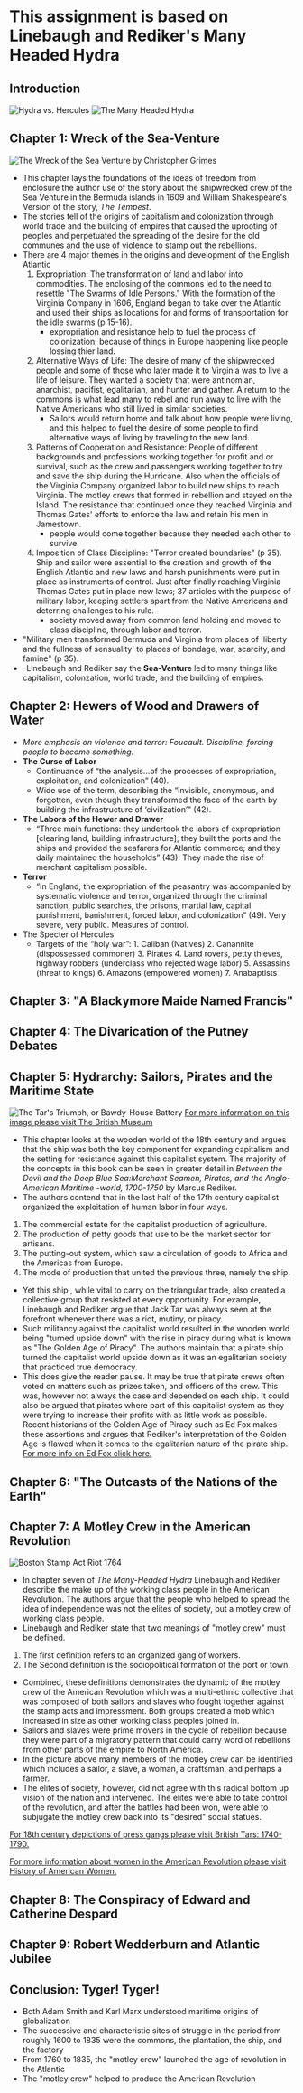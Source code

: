 ﻿# This assignment is based on Linebaugh and Rediker's **Many Headed Hydra**

## Introduction
![Hydra vs. Hercules](https://athenianvoice.files.wordpress.com/2014/08/greek_hydra.jpg)
![The Many Headed Hydra](https://images-na.ssl-images-amazon.com/images/I/51q8N-KuaeL._SX331_BO1,204,203,200_.jpg)
## Chapter 1: Wreck of the Sea-Venture
![The Wreck of the Sea Venture by Christopher Grimes](https://minerdescent.files.wordpress.com/2011/11/wreck-of-the-sea-venture-2.jpg)
* This chapter lays the foundations of the ideas of freedom from enclosure the author use of the story about the shipwrecked crew of the Sea Venture in the Bermuda islands in 1609 and William Shakespeare's Version of the story, _The Tempest_.
* The stories tell of the origins of capitalism and colonization through world trade and the building of empires that caused the uprooting of peoples and perpetuated the spreading of the desire for the old communes and the use of violence to stamp out the rebellions.
* There are 4 major themes in the origins and development of the English Atlantic
	1. Expropriation: The transformation of land and labor into commodities. The enclosing of the commons led to the need to resettle "The Swarms of Idle Persons."  With the formation of the Virginia Company in 1606, England began to take over the Atlantic and used their ships as locations for and forms of transportation for the idle swarms (p 15-16).
		- expropriation and resistance help to fuel the process of colonization, because of things in Europe happening like people lossing thier land.
	2. Alternative Ways of Life: The desire of many of the shipwrecked people and some of those who later made it to Virginia was to live a life of leisure. They wanted a society that were antinomian, anarchist, pacifist, egalitarian, and hunter and gather.  A return to the commons is what lead many to rebel and run away to live with the Native Americans who still lived in similar societies.  
		- Sailors would return home and talk about how people were living, and this helped to fuel the desire of some people to find alternative ways of living by traveling to the new land.
	3. Patterns of Cooperation and Resistance: People of different backgrounds and professions working together for profit and or survival, such as the crew and passengers working together to try and save the ship during the Hurricane.  Also when the officials of the Virginia Company organized labor to build new ships to reach Virginia. The motley crews that formed in rebellion and stayed on the Island.  The resistance that continued once they reached Virginia and Thomas Gates' efforts to enforce the law and retain his men in Jamestown.
		- people would come together because they needed each other to survive.  
	4. Imposition of Class Discipline: "Terror created boundaries" (p 35). Ship and sailor were essential to the creation and growth of the English Atlantic and new laws and harsh punishments were put in place as instruments of control.  Just after finally reaching Virginia Thomas Gates put in place new laws; 37 articles with the purpose of military labor, keeping settlers apart from the Native Americans and deterring challenges to his rule.
		- society moved away from common land holding and moved to class discipline, through labor and terror.
* "Military men transformed Bermuda and Virginia from places of 'liberty and the fullness of sensuality' to places of bondage, war, scarcity, and famine" (p 35).
* -Linebaugh and Rediker say the **Sea-Venture** led to many things like capitalism, colonzation, world trade, and the building of empires.

## Chapter 2: Hewers of Wood and Drawers of Water
* *More emphasis on violence and terror: Foucault. Discipline, forcing people to become something.*
* **The Curse of Labor**
	* Continuance of “the analysis…of the processes of expropriation, exploitation, and colonization” (40).
	* Wide use of the term, describing the “invisible, anonymous, and forgotten, even though they transformed the face of the earth by building the infrastructure of ‘civilization’” (42).
* **The Labors of the Hewer and Drawer**
	* “Three main functions: they undertook the labors of expropriation [clearing land, building infrastructure]; they built the ports and the ships and provided the seafarers for Atlantic commerce; and they daily maintained the households” (43).  They made the rise of merchant capitalism possible.
* **Terror**
	* “In England, the expropriation of the peasantry was accompanied by systematic violence and terror, organized through the criminal sanction, public searches, the prisons, martial law, capital punishment, banishment, forced labor, and colonization” (49).  Very severe, very public.  Measures of control.
* The Specter of Hercules
	* Targets of the “holy war”: 1. Caliban (Natives)  2. Canannite (dispossessed commoner)  3. Pirates  4. Land rovers, petty thieves, highway robbers (underclass who rejected wage labor)  5. Assassins (threat to kings)  6. Amazons (empowered women)  7. Anabaptists
## Chapter 3: "A Blackymore Maide Named Francis"

## Chapter 4: The Divarication of the Putney Debates

## Chapter 5: Hydrarchy: Sailors, Pirates and the Maritime State
![The Tar's Triumph, or Bawdy-House Battery](http://2.bp.blogspot.com/-JsKdCmWQ3Wk/Ux5lKcyAJ9I/AAAAAAAABMw/pPDWZiAMGPU/s1600/The+Tar%27s+Triumph+or+Bawdy+House+Brawl+Charles+Mosley+1749+NMM.jpg)
[For more information on this image please visit The British Museum](http://www.britishmuseum.org/research/collection_online/collection_object_details.aspx?objectId=3223873&partId=1)

* This chapter looks at the wooden world of the 18th century and argues that the ship was both the key component for expanding capitalism and the setting for resistance against this capitalist system. The majority of the concepts in this book can be seen in greater detail in _Between the Devil and the Deep Blue Sea:Merchant Seamen, Pirates, and the Anglo-American Maritime -world, 1700-1750_ by Marcus Rediker.
* The authors contend that in the last half of the 17th century capitalist organized the exploitation of human labor in four ways.  
1. The commercial estate for the capitalist production of agriculture.
2. The production of petty goods that use to be the market sector for artisans.
3. The putting-out system, which saw a circulation of goods to Africa and the Americas from Europe.
4. The mode of production that united the previous three, namely the ship.
* Yet this ship , while vital to carry on the triangular trade, also created a collective group that resisted at every opportunity. For example, Linebaugh and Rediker argue that Jack Tar was always seen at the forefront whenever there was a riot, mutiny, or piracy.
* Such militancy against the capitalist world resulted in the wooden world being "turned upside down" with the rise in piracy during what is known as "The Golden Age of Piracy". The authors maintain that a pirate ship turned the capitalist world upside down as it was an egalitarian society  that practiced true democracy.
* This does give the reader pause. It may be true that pirate crews often voted on matters such as prizes taken, and officers of the crew. This was, however not always the case and depended on each ship. It could also be argued that pirates where part of this capitalist system as they were trying to increase their profits with as little work as possible. Recent historians of the Golden Age of Piracy such as Ed Fox makes these assertions and argues that Rediker's interpretation of the Golden Age is flawed when it comes to the egalitarian nature of the pirate ship. [For more info on Ed Fox click here.](http://www.etfox.co.uk/index.php)

## Chapter 6: "The Outcasts of the Nations of the Earth"

## Chapter 7: A Motley Crew in the American Revolution
![Boston Stamp Act Riot 1764](https://i2.wp.com/allthingsliberty.com/wp-content/uploads/2013/01/stamp-act-riot.jpg)

* In chapter seven of _The Many-Headed Hydra_ Linebaugh and Rediker describe the make up of the working class people in the American Revolution. The authors argue that the people who helped to spread the idea of independence was not the elites of society, but a motley crew of working class people.
* Linebaugh and Rediker state that two meanings of "motley crew" must be defined.
1. The first definition refers to an organized gang of workers.
2. The Second definition is the sociopolitical formation of the port or town.
* Combined, these definitions demonstrates the dynamic of the motley crew of the American Revolution which was a multi-ethnic collective that was composed of both sailors and slaves who fought together against the stamp acts and impressment. Both groups created a mob which increased in size as other working class peoples joined in.
* Sailors and slaves were prime movers in the cycle of rebellion because they were part of a migratory pattern that could carry word of  rebellions from other parts of the empire to North America.
* In the picture above many members of the motley crew can be identified which includes a sailor, a slave, a woman, a craftsman, and perhaps a farmer.
* The elites of society, however, did not agree with this radical bottom up vision of the nation and intervened. The elites were able to take control of the revolution, and after the battles had been won, were able to subjugate the motley crew back into its "desired" social statues.

[For 18th century depictions of press gangs please visit British Tars: 1740-1790.](http://britishtars.blogspot.com/search/label/press%20gang)

[For more information about women in the American Revolution please visit History of American Women.](http://www.womenhistoryblog.com/2009/02/daughters-of-liberty.html)

## Chapter 8: The Conspiracy of Edward and Catherine Despard


## Chapter 9: Robert Wedderburn and Atlantic Jubilee

## Conclusion: Tyger! Tyger!
- Both Adam Smith and Karl Marx understood maritime origins of globalization
- The successive and characteristic sites of struggle in the period from roughly 1600 to 1835 were the commons, the plantation, the ship, and the factory
- From 1760 to 1835, the "motley crew" launched the age of revolution in the Atlantic
- The "motley crew" helped to produce the American Revolution
